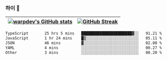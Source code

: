 
### 하이 👋
[![warpdev's GitHub stats](https://github-readme-stats.vercel.app/api?username=warpdev&show_icons=true&theme=vue-dark)](#) |[![GitHub Streak](https://github-readme-streak-stats.herokuapp.com/?user=warpdev&theme=dark)](#)
--- | --- |
<!--START_SECTION:waka-->

```txt
TypeScript       25 hrs 5 mins   ██████████████████████▓░░   91.21 %
JavaScript       1 hr 24 mins    █▒░░░░░░░░░░░░░░░░░░░░░░░   05.11 %
JSON             46 mins         ▓░░░░░░░░░░░░░░░░░░░░░░░░   02.80 %
YAML             4 mins          ░░░░░░░░░░░░░░░░░░░░░░░░░   00.27 %
Other            3 mins          ░░░░░░░░░░░░░░░░░░░░░░░░░   00.20 %
```

<!--END_SECTION:waka-->

<!--
**warpdev/warpdev** is a ✨ _special_ ✨ repository because its `README.md` (this file) appears on your GitHub profile.

Here are some ideas to get you started:

- 🔭 I’m currently working on ...
- 🌱 I’m currently learning ...
- 👯 I’m looking to collaborate on ...
- 🤔 I’m looking for help with ...
- 💬 Ask me about ...
- 📫 How to reach me: ...
- 😄 Pronouns: ...
- ⚡ Fun fact: ...
-->
